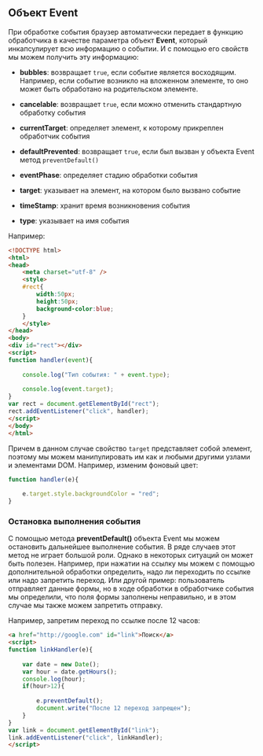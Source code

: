 ## Объект Event

При обработке события браузер автоматически передает в функцию обработчика в качестве параметра объект **Event**, который инкапсулирует всю информацию о событии. И с помощью его свойств 
мы можем получить эту информацию:

- **bubbles**: возвращает `true`, если событие является восходящим. Например, если событие возникло на вложенном элементе, то 
оно может быть обработано на родительском элементе.

- **cancelable**: возвращает `true`, если можно отменить стандартную обработку события

- **currentTarget**: определяет элемент, к которому прикреплен обработчик события

- **defaultPrevented**: возвращает `true`, если был вызван у объекта Event метод `preventDefault()`

- **eventPhase**: определяет стадию обработки события

- **target**: указывает на элемент, на котором было вызвано событие

- **timeStamp**: хранит время возникновения события

- **type**: указывает на имя события

Например:

```html
<!DOCTYPE html>
<html>
<head>
    <meta charset="utf-8" />
    <style>
    #rect{
        width:50px;
        height:50px;
        background-color:blue;
    }
    </style>
</head>
<body>
<div id="rect"></div>
<script>
function handler(event){
    
    console.log("Тип события: " + event.type);
    
    console.log(event.target);
}
var rect = document.getElementById("rect");
rect.addEventListener("click", handler);
</script>
</body>
</html>
```

Причем в данном случае свойство `target` представляет собой элемент, поэтому мы можем манипулировать им как и любыми другими узлами и элементами DOM. 
Например, изменим фоновый цвет:

```js
function handler(e){
    
    e.target.style.backgroundColor = "red";
}
```

### Остановка выполнения события

С помощью метода **preventDefault()** объекта Event мы можем остановить дальнейшее выполнение события. В ряде случаев этот метод 
не играет большой роли. Однако в некоторых ситуаций он может быть полезен. Например, при нажатии на ссылку мы можем с помощью дополнительной обработки 
определить, надо ли переходить по ссылке или надо запретить переход. Или другой пример: пользователь отправляет данные формы, но в ходе обработки 
в обработчике события мы определили, что поля формы заполнены неправильно, и в этом случае мы также можем запретить отправку.

Например, запретим переход по ссылке после 12 часов:

```html
<a href="http://google.com" id="link">Поиск</a>
<script>
function linkHandler(e){
    
    var date = new Date();
    var hour = date.getHours();
    console.log(hour);
    if(hour>12){
        
        e.preventDefault();
        document.write("После 12 переход запрещен");
    }
}
var link = document.getElementById("link");
link.addEventListener("click", linkHandler);
</script>
```

